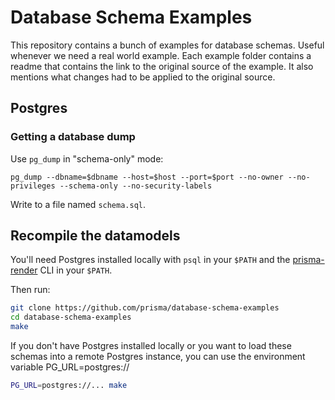 # Database Schema Examples

This repository contains a bunch of examples for database schemas. Useful whenever we need a real world example. Each example folder contains a readme that contains the link to the original source of the example. It also mentions what changes had to be applied to the original source.

## Postgres

### Getting a database dump

Use `pg_dump` in "schema-only" mode:

```
pg_dump --dbname=$dbname --host=$host --port=$port --no-owner --no-privileges --schema-only --no-security-labels
```

Write to a file named `schema.sql`.

## Recompile the datamodels

You'll need Postgres installed locally with `psql` in your `$PATH` and the [prisma-render](https://github.com/prisma/prisma-render) CLI in your `$PATH`.

Then run:

```sh
git clone https://github.com/prisma/database-schema-examples
cd database-schema-examples
make
```

If you don't have Postgres installed locally or you want to load these schemas into a remote Postgres instance, you can use the environment variable PG_URL=postgres://<remote-url>

```sh
PG_URL=postgres://... make
```

